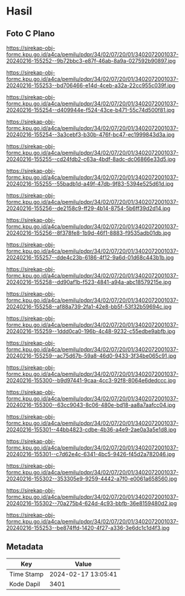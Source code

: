 # Hasil

## Foto C Plano

https://sirekap-obj-formc.kpu.go.id/a4ca/pemilu/pdpr/34/02/07/20/01/3402072001037-20240216-155252--9b72bbc3-e87f-46ab-8a9a-027592b90897.jpg

https://sirekap-obj-formc.kpu.go.id/a4ca/pemilu/pdpr/34/02/07/20/01/3402072001037-20240216-155253--bd706466-e14d-4ceb-a32a-22cc955c039f.jpg

https://sirekap-obj-formc.kpu.go.id/a4ca/pemilu/pdpr/34/02/07/20/01/3402072001037-20240216-155254--d409944e-f524-43ce-b471-55c74d500f81.jpg

https://sirekap-obj-formc.kpu.go.id/a4ca/pemilu/pdpr/34/02/07/20/01/3402072001037-20240216-155254--3a3cebf3-b30b-476f-bc47-ec1999843d3a.jpg

https://sirekap-obj-formc.kpu.go.id/a4ca/pemilu/pdpr/34/02/07/20/01/3402072001037-20240216-155255--cd24fdb2-c63a-4bdf-8adc-dc06866e33d5.jpg

https://sirekap-obj-formc.kpu.go.id/a4ca/pemilu/pdpr/34/02/07/20/01/3402072001037-20240216-155255--55badb1d-a49f-47db-9f83-5394e525d61d.jpg

https://sirekap-obj-formc.kpu.go.id/a4ca/pemilu/pdpr/34/02/07/20/01/3402072001037-20240216-155256--de2158c9-ff29-4b14-8754-5b6ff39d2d14.jpg

https://sirekap-obj-formc.kpu.go.id/a4ca/pemilu/pdpr/34/02/07/20/01/3402072001037-20240216-155256--8f378fe8-1b9d-46f1-8883-f9535adb01db.jpg

https://sirekap-obj-formc.kpu.go.id/a4ca/pemilu/pdpr/34/02/07/20/01/3402072001037-20240216-155257--dde4c23b-6186-4f12-9a6d-01d68c443b1b.jpg

https://sirekap-obj-formc.kpu.go.id/a4ca/pemilu/pdpr/34/02/07/20/01/3402072001037-20240216-155258--dd90af1b-f523-4841-a94a-abc18579215e.jpg

https://sirekap-obj-formc.kpu.go.id/a4ca/pemilu/pdpr/34/02/07/20/01/3402072001037-20240216-155258--af88a739-2fa1-42e8-bb5f-53f32b59694c.jpg

https://sirekap-obj-formc.kpu.go.id/a4ca/pemilu/pdpr/34/02/07/20/01/3402072001037-20240216-155259--1ddd0ca0-196b-4c48-9232-c55edbe9abfb.jpg

https://sirekap-obj-formc.kpu.go.id/a4ca/pemilu/pdpr/34/02/07/20/01/3402072001037-20240216-155259--ac75d67b-59a8-46d0-9433-3f34be065c91.jpg

https://sirekap-obj-formc.kpu.go.id/a4ca/pemilu/pdpr/34/02/07/20/01/3402072001037-20240216-155300--b9d97441-9caa-4cc3-92f8-8064e6dedccc.jpg

https://sirekap-obj-formc.kpu.go.id/a4ca/pemilu/pdpr/34/02/07/20/01/3402072001037-20240216-155300--63cc9043-8c06-480e-bd18-aa8a7aafcc04.jpg

https://sirekap-obj-formc.kpu.go.id/a4ca/pemilu/pdpr/34/02/07/20/01/3402072001037-20240216-155301--44bb4823-cdbe-4b36-a4e9-2ae0a3a5e1d8.jpg

https://sirekap-obj-formc.kpu.go.id/a4ca/pemilu/pdpr/34/02/07/20/01/3402072001037-20240216-155301--c7d62e4c-6341-4bc5-9426-f45d2a782046.jpg

https://sirekap-obj-formc.kpu.go.id/a4ca/pemilu/pdpr/34/02/07/20/01/3402072001037-20240216-155302--353305e9-9259-4442-a7f0-e0061a658560.jpg

https://sirekap-obj-formc.kpu.go.id/a4ca/pemilu/pdpr/34/02/07/20/01/3402072001037-20240216-155302--70a275b4-624d-4c93-bbfb-36e8159480d2.jpg

https://sirekap-obj-formc.kpu.go.id/a4ca/pemilu/pdpr/34/02/07/20/01/3402072001037-20240216-155253--be874ffd-1420-4f27-a336-3e6dc1c1d4f3.jpg


## Metadata

| Key        | Value               |
| ---------- | ------------------- |
| Time Stamp | 2024-02-17 13:05:41 |
| Kode Dapil | 3401                |



